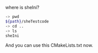 where is sheIni?

```bash
-> pwd
${path}/sheTestcode
-> cd ..
-> ls
sheIni
```

And you can use this CMakeLists.txt now.

